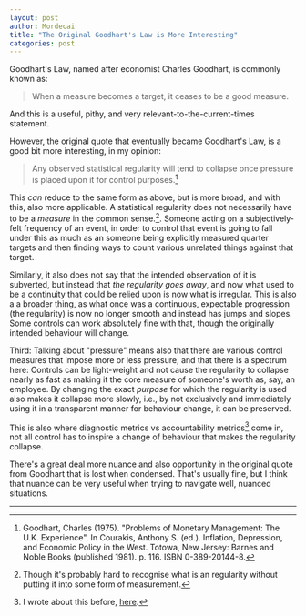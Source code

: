 ```yaml
---
layout: post
author: Mordecai
title: "The Original Goodhart's Law is More Interesting"
categories: post
---
```


Goodhart's Law, named after economist Charles Goodhart, is commonly known as:

> When a measure becomes a target, it ceases to be a good measure.

And this is a useful, pithy, and very relevant-to-the-current-times statement.

However, the original quote that eventually became Goodhart's Law, is a good bit
more interesting, in my opinion:

> Any observed statistical regularity will tend to collapse once pressure is
> placed upon it for control purposes.[^1]

This *can* reduce to the same form as above, but is more broad, and with this,
also more applicable. A statistical regularity does not necessarily have to be a
*measure* in the common sense.[^2]. Someone acting on a subjectively-felt
frequency of an event, in order to control that event is going to fall under
this as much as an someone being explicitly measured quarter targets and then
finding ways to count various unrelated things against that target.

Similarly, it also does not say that the intended observation of it is
subverted, but instead that *the regularity goes away*, and now what used to be
a continuity that could be relied upon is now what is irregular. This is also a
a broader thing, as what once was a continuous, expectable progression (the
regularity) is now no longer smooth and instead has jumps and slopes. Some
controls can work absolutely fine with that, though the originally intended
behaviour will change.

Third: Talking about "pressure" means also that there are various control
measures that impose more or less pressure, and that there is a spectrum here:
Controls can be light-weight and not cause the regularity to collapse nearly as
fast as making it the core measure of someone's worth as, say, an employee.
By changing the exact *purpose* for which the regularity is used also makes it
collapse more slowly, i.e., by not exclusively and immediately using it in a
transparent manner for behaviour change, it can be preserved.

This is also where diagnostic metrics vs accountability metrics[^3] come in, not
all control has to inspire a change of behaviour that makes the regularity
collapse.

There's a great deal more nuance and also opportunity in the original quote from
Goodhart that is lost when condensed. That's usually fine, but I think that
nuance can be very useful when trying to navigate well, nuanced situations.

---

[^1]: Goodhart, Charles (1975). "Problems of Monetary Management: The U.K. Experience". In Courakis, Anthony S. (ed.). Inflation, Depression, and Economic Policy in the West. Totowa, New Jersey: Barnes and Noble Books (published 1981). p. 116. ISBN 0-389-20144-8.

[^2]: Though it's probably hard to recognise what is an regularity without putting
    it into some form of measurement.

[^3]: I wrote about this before,
    [here](https://rambling.malignat.us/2022-08-27/lowstakes-and-highstakes-metrics).
